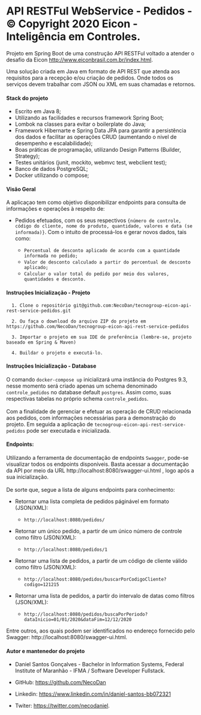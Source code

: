 # API RESTFul WebService - Pedidos - © Copyright 2020 Eicon - Inteligência em Controles.
  Projeto em Spring Boot de uma construção API RESTFul voltado a atender o desafio da Eicon <link>http://www.eiconbrasil.com.br/index.html.
   
  Uma solução criada em Java em formato de API REST que atenda aos requisitos para a recepção e/ou criação de pedidos. Onde todos os serviços devem trabalhar com JSON ou XML em suas chamadas e retornos.

 #### Stack do projeto
  - Escrito em Java 8;
  - Utilizando as facilidades e recursos framework Spring Boot;
  - Lombok na classes para evitar o boilerplate do Java;
  - Framework Hibernarte e Spring Data JPA para garantir a persistência dos dados e facilitar as operações CRUD (aumentando o nivel de desempenho e escalabilidade);
  - Boas práticas de programação, utilizando Design Patterns (Builder, Strategy);
  - Testes unitários (junit, mockito, webmvc test, webclient test);
  - Banco de dados PostgreSQL;
  - Docker utilizando o compose;
  
  #### Visão Geral
  
  A aplicaçao tem como objetivo disponibilizar endpoints para consulta de informações e operações à respeito de:
  - Pedidos efetuados, com os seus respectivos ```{número de controle, código do cliente, nome do produto, quantidade, valores e data (se informada)}```. Com o intuito de processá-los e gerar novos dados, tais como: 
    
    - ```Percentual de desconto aplicado de acordo com a quantidade informada no pedido;```
    - ```Valor de desconto calculado a partir do percentual de desconto aplicado;```
    - ```Calcular o valor total do pedido por meio dos valores, quantidades e desconto.``` 
  
  #### Instruções Inicialização - Projeto
    
      1. Clone o repositório git@github.com:NecoDan/tecnogroup-eicon-api-rest-service-pedidos.git
      
      2. Ou faça o download do arquivo ZIP do projeto em https://github.com/NecoDan/tecnogroup-eicon-api-rest-service-pedidos
          
      3. Importar o projeto em sua IDE de preferência (lembre-se, projeto baseado em Spring & Maven)
      
      4. Buildar o projeto e executá-lo.
    
  #### Instruções Inicialização - Database
  
 O comando ```docker-compose up``` inicializará uma instância do Postgres 9.3, nesse momento será criado apenas um schema denominado ```controle_pedidos``` no database default ```postgres```. Assim como, suas respectivas tabelas no próprio schema ```controle_pedidos```. 
 <br><br>Com a finalidade de gerenciar e efetuar as operação de CRUD relacionada aos pedidos, com informações necessárias para a demonstração do projeto. Em seguida a aplicação de ```tecnogroup-eicon-api-rest-service-pedidos``` pode ser executada e inicializada.
 
 
  #### Endpoints: 
  
  Utilizando a ferramenta de documentação de endpoints ```Swagger```, pode-se visualizar todos os endpoints disponíveis. Basta acessar a documentação da API por meio da URL <link>http://localhost:8080/swagger-ui.html , logo após a sua inicialização. <br><br> 
  De sorte que, segue a lista de alguns endpoints para conhecimento: 
  
  - Retornar uma lista completa de pedidos páginável em formato (JSON/XML):
    - `http://localhost:8080/pedidos/`
    
  - Retornar um único pedido, a partir de um único número de controle como filtro (JSON/XML):
    - `http://localhost:8080/pedidos/1`
    
  - Retornar uma lista de pedidos, a partir de um código de cliente válido como filtro (JSON/XML):   
    - `http://localhost:8080/pedidos/buscarPorCodigoCliente?codigo=121215`
  
 - Retornar uma lista de pedidos, a partir do intervalo de datas como filtros (JSON/XML):   
     - `http://localhost:8080/pedidos/buscaPorPeriodo?dataInicio=01/01/2020&dataFim=12/12/2020`
     
 Entre outros, aos quais podem ser identificados no endereço fornecido pelo Swagger: <link>http://localhost:8080/swagger-ui.html.


  
 #### Autor e mantenedor do projeto
 - Daniel Santos Gonçalves - Bachelor in Information Systems, Federal Institute of Maranhão - IFMA / Software Developer Fullstack.
 - GitHub: https://github.com/NecoDan
 
 - Linkedin: <link>https://www.linkedin.com/in/daniel-santos-bb072321 
 - Twiter: <link>https://twitter.com/necodaniel.
